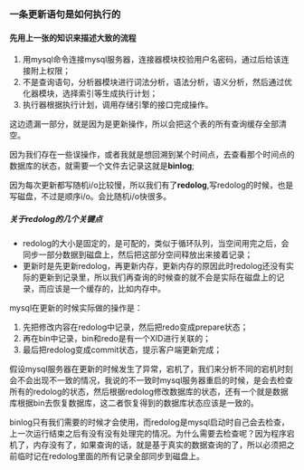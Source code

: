 ### 一条更新语句是如何执行的

#### 先用上一张的知识来描述大致的流程

1. 用mysql命令连接mysql服务器，连接器模块校验用户名密码，通过后给该连接附上权限；
2. 不是查询语句，分析器模块进行词法分析，语法分析，语义分析，然后通过优化器模块，选择索引等生成执行计划；
3. 执行器根据执行计划，调用存储引擎的接口完成操作。

这边遗漏一部分，就是因为是更新操作，所以会把这个表的所有查询缓存全部清空。



因为我们存在一些误操作，或者我就是想回溯到某个时间点，去查看那个时间点的数据库的状态，就需要一个文件去记录这就是**binlog**;

因为每次更新都写随机i/o比较慢，所以我们有了**redolog**,写redolog的时候，也是写磁盘，不过是顺序i/o。会比随机i/o快很多。

##### 关于redolog的几个关键点

- redolog的大小是固定的，是可配的，类似于循环队列，当空间用完之后，会同步一部分数据到磁盘上，然后把这部分空间释放出来接着记录；
- 更新时是先更新redolog，再更新内存，更新内存的原因此时redolog还没有实际的更新到记录里，所以我们再查询的时候查的就不会是实际在磁盘上的记录，而应该是一个缓存的，比如内存中。



mysql在更新的时候实际做的操作是：

1. 先把修改内容在redolog中记录，然后把redo变成prepare状态；
2. 再在bin中记录，bin和redo是有一个XID进行关联的；
3. 最后把redolog变成commit状态，提示客户端更新完成；

假设mysql服务器在更新的时候发生了异常，宕机了，我们来分析不同的宕机时刻会不会出现不一致的情况，我说的不一致时mysql服务器重启的时候，是会去检查所有的redolog的状态，然后根据redolog修改数据库的状态，还有一个就是数据库根据bin去恢复数据库，这二者恢复得到的数据库状态应该是一致的。

binlog只有我们需要的时候才会使用，而redolog是mysql启动时自己会去检查，上一次运行结束之后有没有没有处理完的情况。为什么需要去检查呢？因为程序宕机了，内存没有了，如果查询的话，就是基于真实的数据查询的了，所以必须把之前临时记在redolog里面的所有记录全部同步到磁盘上。









